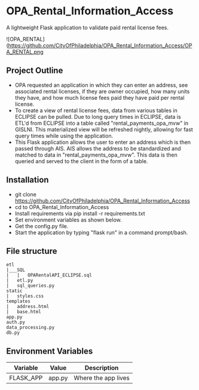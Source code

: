 # OPA_Rental_Information_Access
A lightweight Flask application to validate paid rental license fees.

![OPA_RENTAL](https://github.com/CityOfPhiladelphia/OPA_Rental_Information_Access/OPA_RENTAL.png

## Project Outline
- OPA requested an application in which they can enter an address, see associated rental licenses, if they are owner occupied, how many units they have, and how much license fees paid they have paid per rental license.
- To create a view of rental license fees, data from various tables in ECLIPSE can be pulled. Due to long query times in ECLIPSE, data is ETL'd from ECLIPSE into a table called "rental_payments_opa_mvw" in GISLNI. This materialized view will be refreshed nightly, allowing for fast query times while using the application.
- This Flask application allows the user to enter an address which is then passed through AIS. AIS allows the address to be standardized and matched to data in "rental_payments_opa_mvw". This data is then queried and served to the client in the form of a table.

## Installation
- git clone https://github.com/CityOfPhiladelphia/OPA_Rental_Information_Access
- cd to OPA_Rental_Information_Access
- Install requirements via pip install -r requirements.txt
- Set environment variables as shown below.
- Get the config.py file.
- Start the application by typing "flask run" in a command prompt/bash.

## File structure
```
etl
|___SQL
|   |   OPARentalAPI_ECLIPSE.sql
|   etl.py
|   sql_queries.py
static
|   styles.css
templates
|   address.html
|   base.html
app.py
auth.py
data_processing.py
db.py
```
## Environment Variables
| Variable     | Value                       | Description                                      |
| ------------ | --------------------------- | ------------------------------------------------ |
| FLASK_APP    | app.py                      | Where the app lives                              |
